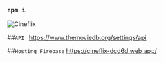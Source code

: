 
### `npm i`
![Cineflix](https://user-images.githubusercontent.com/79283100/167265796-93bac589-bb92-4c2a-bf1b-a74ac2363ce4.png)




##`API `
https://www.themoviedb.org/settings/api

##`Hosting Firebase`
https://cineflix-dcd6d.web.app/

